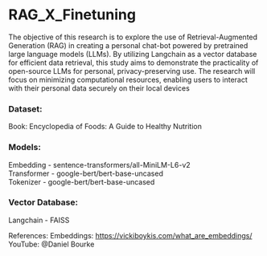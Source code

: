 # RAG_X_Finetuning
The objective of this research is to explore the use of Retrieval-Augmented Generation (RAG) in creating a personal chat-bot powered by pretrained large language models (LLMs). By utilizing Langchain as a vector database for efficient data retrieval, this study aims to demonstrate the practicality of open-source LLMs for personal, privacy-preserving use. The research will focus on minimizing computational resources, enabling users to interact with their personal data securely on their local devices

### Dataset:
Book: Encyclopedia of Foods: A Guide to Healthy Nutrition

### Models:
Embedding - sentence-transformers/all-MiniLM-L6-v2 \
Transformer - google-bert/bert-base-uncased \
Tokenizer - google-bert/bert-base-uncased 

### Vector Database:
Langchain - FAISS


References:
Embeddings: https://vickiboykis.com/what_are_embeddings/
YouTube: @Daniel Bourke

